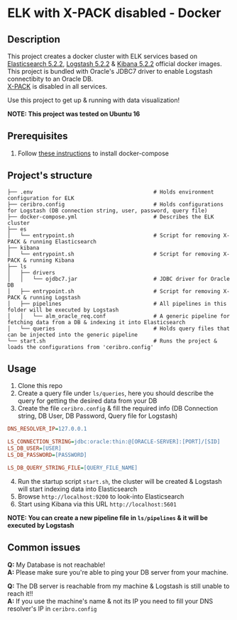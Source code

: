 # ELK with X-PACK disabled - Docker

## Description

This project creates a docker cluster with ELK services based on [Elasticsearch 5.2.2](https://github.com/elastic/elasticsearch-docker), [Logstash 5.2.2](https://github.com/elastic/logstash-docker) & [Kibana 5.2.2](https://github.com/elastic/kibana-docker) official docker images.
<BR>This project is bundled with Oracle's JDBC7 driver to enable Logstash connectibity to an Oracle DB.
<BR>[X-PACK](https://www.elastic.co/guide/en/x-pack/current/xpack-introduction.html) is disabled in all services.

Use this project to get up & running with data visualization! 

**NOTE: This project was tested on Ubuntu 16**

## Prerequisites

1. Follow [these instructions](https://docs.docker.com/compose/install/) to install docker-compose

## Project's structure

```
├── .env                                      # Holds environment configuration for ELK
├── ceribro.config                            # Holds configurations for Logstash (DB connection string, user, password, query file)
├── docker-compose.yml                        # Describes the ELK cluster
├── es
│   └── entrypoint.sh                         # Script for removing X-PACK & running Elasticsearch
├── kibana
│   └── entrypoint.sh                         # Script for removing X-PACK & running Kibana
├── ls
│   ├── drivers                               
│   │   └── ojdbc7.jar                        # JDBC driver for Oracle DB
│   ├── entrypoint.sh                         # Script for removing X-PACK & running Logstash
│   ├── pipelines                             # All pipelines in this folder will be executed by Logstash
│   │   └── alm_oracle_req.conf               # A generic pipeline for fetching data from a DB & indexing it into Elasticsearch
│   └── queries                               # Holds query files that can be injected into the generic pipeline
└── start.sh                                  # Runs the project & loads the configurations from 'ceribro.config'
```

## Usage

1. Clone this repo
2. Create a query file under ```ls/queries```, here you should describe the query for getting the desired data from your DB
3. Create the file ```ceribro.config``` & fill the required info (DB Connection string, DB User, DB Password, Query file for Logstash)
```ini
DNS_RESOLVER_IP=127.0.0.1                                               # DNS server for resolving host-names

LS_CONNECTION_STRING=jdbc:oracle:thin:@[ORACLE-SERVER]:[PORT]/[SID]     # DB connection string
LS_DB_USER=[USER]
LS_DB_PASSWORD=[PASSWORD]

LS_DB_QUERY_STRING_FILE=[QUERY_FILE_NAME]                              # Loaded dynamically to the generic pipeline
```
4. Run the startup script ```start.sh```, the cluster will be created & Logstash will start indexing data into Elasticsearch
5. Browse ```http://localhost:9200``` to look-into Elasticsearch
6. Start using Kibana via this URL ```http://localhost:5601```

**NOTE: You can create a new pipeline file in ```ls/pipelines``` & it will be executed by Logstash** 

## Common issues

**Q:** My Database is not reachable!<BR>
**A:** Please make sure you're able to ping your DB server from your machine.

**Q:** The DB server is reachable from my machine & Logstash is still unable to reach it!!<BR>
**A:** If you use the machine's name & not its IP you need to fill your DNS resolver's IP in ```ceribro.config```
